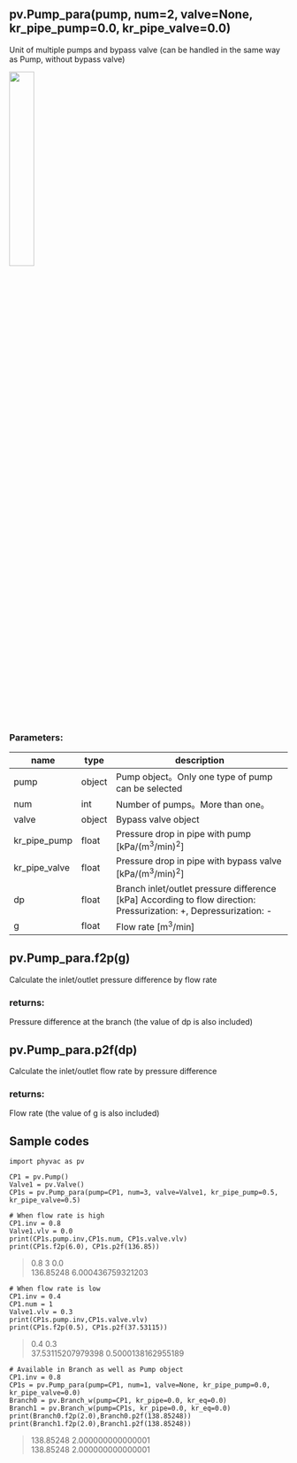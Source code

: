 ## pv.Pump_para(pump, num=2, valve=None, kr_pipe_pump=0.0, kr_pipe_valve=0.0)
Unit of multiple pumps and bypass valve (can be handled in the same way as Pump, without bypass valve)
  
<img src="https://user-images.githubusercontent.com/27459538/112747938-8409ed00-8ff3-11eb-8d76-121f99063dd5.png" width=30%>

  
### Parameters:
|  name  |  type  | description |
| ---- | ---- | ---- |
|pump|object|Pump object。Only one type of pump can be selected|
|num|int|Number of pumps。More than one。|
|valve|object|Bypass valve object|
|kr_pipe_pump|float|Pressure drop in pipe with pump \[kPa/(m<sup>3</sup>/min)<sup>2</sup>]|
|kr_pipe_valve|float|Pressure drop in pipe with bypass valve \[kPa/(m<sup>3</sup>/min)<sup>2</sup>]|
|dp|float|Branch inlet/outlet pressure difference \[kPa] According to flow direction: Pressurization: +, Depressurization: -|
|g|float|Flow rate \[m<sup>3</sup>/min] |
  
## pv.Pump_para.f2p(g)
Calculate the inlet/outlet pressure difference by flow rate
  
### returns:
Pressure difference at the branch (the value of dp is also included)
## pv.Pump_para.p2f(dp)
Calculate the inlet/outlet flow rate by pressure difference
  
### returns:
Flow rate (the value of g is also included)
  
## Sample codes
```
import phyvac as pv

CP1 = pv.Pump()
Valve1 = pv.Valve()
CP1s = pv.Pump_para(pump=CP1, num=3, valve=Valve1, kr_pipe_pump=0.5, kr_pipe_valve=0.5)

# When flow rate is high
CP1.inv = 0.8
Valve1.vlv = 0.0
print(CP1s.pump.inv,CP1s.num, CP1s.valve.vlv)
print(CP1s.f2p(6.0), CP1s.p2f(136.85))
```
> 0.8 3 0.0  
> 136.85248 6.000436759321203
```
# When flow rate is low
CP1.inv = 0.4
CP1.num = 1
Valve1.vlv = 0.3
print(CP1s.pump.inv,CP1s.valve.vlv)
print(CP1s.f2p(0.5), CP1s.p2f(37.53115))
```
> 0.4 0.3  
> 37.53115207979398 0.5000138162955189
```
# Available in Branch as well as Pump object
CP1.inv = 0.8
CP1s = pv.Pump_para(pump=CP1, num=1, valve=None, kr_pipe_pump=0.0, kr_pipe_valve=0.0)
Branch0 = pv.Branch_w(pump=CP1, kr_pipe=0.0, kr_eq=0.0)
Branch1 = pv.Branch_w(pump=CP1s, kr_pipe=0.0, kr_eq=0.0)
print(Branch0.f2p(2.0),Branch0.p2f(138.85248))
print(Branch1.f2p(2.0),Branch1.p2f(138.85248))
```
> 138.85248 2.000000000000001  
> 138.85248 2.000000000000001

